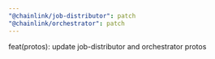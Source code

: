 ```yaml
---
"@chainlink/job-distributor": patch
"@chainlink/orchestrator": patch
---
```


feat(protos): update job-distributor and orchestrator protos
